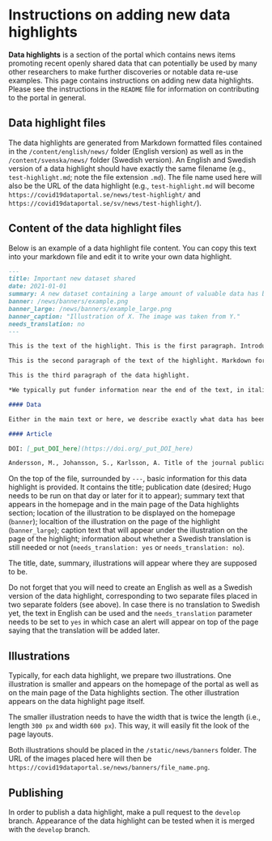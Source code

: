 # Instructions on adding new data highlights

**Data highlights** is a section of the portal which contains news items promoting recent openly shared data that can potentially be used by many other researchers to make further discoveries or notable data re-use examples. This page contains instructions on adding new data highlights. Please see the instructions in the `README` file for information on contributing to the portal in general.

## Data highlight files

The data highlights are generated from Markdown formatted files contained in the `/content/english/news/` folder (English version) as well as in the `/content/svenska/news/` folder (Swedish version). An English and Swedish version of a data highlight should have exactly the same filename (e.g., `test-highlight.md`; note the file extension `.md`). The file name used here will also be the URL of the data highlight (e.g., `test-highlight.md` will become `https://covid19dataportal.se/news/test-highlight/` and `https://covid19dataportal.se/sv/news/test-highlight/`).

## Content of the data highlight files

Below is an example of a data highlight file content. You can copy this text into your markdown file and edit it to write your own data highlight.

```Markdown
---
title: Important new dataset shared
date: 2021-01-01
summary: A new dataset containing a large amount of valuable data has been openly shared.
banner: /news/banners/example.png
banner_large: /news/banners/example_large.png
banner_caption: "Illustration of X. The image was taken from Y."
needs_translation: no
---

This is the text of the highlight. This is the first paragraph. Introduce why this is an important topic.

This is the second paragraph of the text of the highlight. Markdown formatting should be used in the text. For example, you can make a piece of text italic by placing an asterisk at the beginning and end, *like this*. You can make a piece of text bold by placing two asterisks at the beginning and end, **like this**. You can also add a link with square brackets following round round brackets, [like this](https://example.com/data/).

This is the third paragraph of the data highlight.

*We typically put funder information near the end of the text, in italic font.*

#### Data

Either in the main text or here, we describe exactly what data has been shared, how it can be re-used, and give links to where it can be downloaded.

#### Article

DOI: [_put_DOI_here](https://doi.org/_put_DOI_here)

Andersson, M., Johansson, S., Karlsson, A. Title of the journal publication *Journal Title*, **X** (X) (20XX).

```

On the top of the file, surrounded by `---`, basic information for this data highlight is provided. It contains the title; publication date (desired; Hugo needs to be run on that day or later for it to appear); summary text that appears in the homepage and in the main page of the Data highlights section; location of the illustration to be displayed on the homepage (`banner`); localtion of the illustration on the page of the highlight (`banner_large`); caption text that will appear under the illustration on the page of the highlight; information about whether a Swedish translation is still needed or not (`needs_translation: yes` or `needs_translation: no`).

The title, date, summary, illustrations will appear where they are supposed to be.

Do not forget that you will need to create an English as well as a Swedish version of the data highlight, corresponding to two separate files placed in two separate folders (see above). In case there is no translation to Swedish yet, the text in English can be used and the `needs_translation` parameter needs to be set to `yes` in which case an alert will appear on top of the page saying that the translation will be added later.

## Illustrations

Typically, for each data highlight, we prepare two illustrations. One illustration is smaller and appears on the homepage of the portal as well as on the main page of the Data highlights section. The other illustration appears on the data highlight page itself.

The smaller illustration needs to have the width that is twice the length (i.e., length `300 px` and width `600 px`). This way, it will easily fit the look of the page layouts.

Both illustrations should be placed in the `/static/news/banners` folder. The URL of the images placed here will then be `https://covid19dataportal.se/news/banners/file_name.png`.

## Publishing

In order to publish a data highlight, make a pull request to the `develop` branch. Appearance of the data highlight can be tested when it is merged with the `develop` branch.
